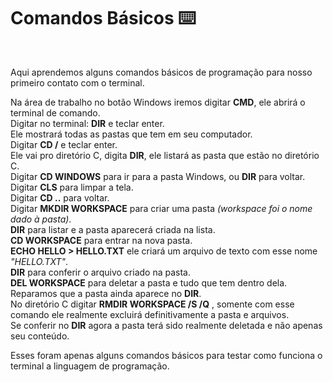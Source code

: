 # Comandos Básicos ⌨️
<br />

Aqui aprendemos alguns comandos básicos de programação para nosso primeiro contato com o terminal.<br />

Na área de trabalho no botão Windows iremos digitar <b>CMD</b>, ele abrirá o terminal de comando.<br />
Digitar no terminal: <b>DIR</b> e teclar enter.<br />
Ele mostrará todas as pastas que tem em seu computador.<br />
Digitar <b>CD /</b> e teclar enter.<br />
Ele vai pro diretório C, digita <b>DIR</b>, ele listará as pasta que estão no diretório C.<br />
Digitar <b>CD WINDOWS</b> para ir para a pasta Windows, ou <b>DIR</b> para voltar.<br />
Digitar <b>CLS</b> para limpar a tela.<br />
Digitar <b>CD ..</b> para voltar.<br />
Digitar <b>MKDIR WORKSPACE</b> para criar uma pasta <i>(workspace foi o nome dado à pasta)</i>.<br />
<b>DIR</b> para listar e a pasta aparecerá criada na lista.<br />
<b>CD WORKSPACE</b> para entrar na nova pasta.<br />
<b>ECHO HELLO > HELLO.TXT</b> ele criará um arquivo de texto com esse nome <i>"HELLO.TXT"</i>.<br />
<b>DIR</b> para conferir o arquivo criado na pasta.<br />
<b>DEL WORKSPACE</b> para deletar a pasta e tudo que tem dentro dela.<br />
Reparamos que a pasta ainda aparece no <b>DIR</b>.<br />
No diretório C digitar <b>RMDIR WORKSPACE /S /Q</b> , somente com esse comando ele realmente excluirá definitivamente a pasta e arquivos.<br />
Se conferir no <b>DIR</b> agora a pasta terá sido realmente deletada e não apenas seu conteúdo.<br />

Esses foram apenas alguns comandos básicos para testar como funciona o terminal a linguagem de programação.<br />
